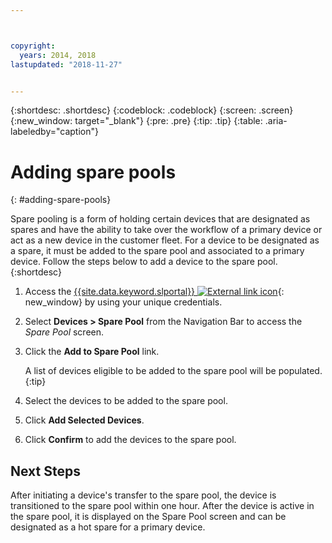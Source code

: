 ```yaml
---



copyright:
  years: 2014, 2018
lastupdated: "2018-11-27"


---
```


{:shortdesc: .shortdesc}
{:codeblock: .codeblock}
{:screen: .screen}
{:new_window: target="_blank"}
{:pre: .pre}
{:tip: .tip}
{:table: .aria-labeledby="caption"}


# Adding spare pools
{: #adding-spare-pools}

Spare pooling is a form of holding certain devices that are designated as spares and have the ability to take over the workflow of a primary device or act as a new device in the customer fleet. For a device to be designated as a spare, it must be added to the spare pool and associated to a primary device. Follow the steps below to add a device to the spare pool.
{:shortdesc}

1. Access the [{{site.data.keyword.slportal}} ![External link icon](../icons/launch-glyph.svg "External link icon")](https://control.softlayer.com/){: new_window} by using your unique credentials.
2. Select **Devices > Spare Pool** from the Navigation Bar to access the *Spare Pool* screen.
3. Click the **Add to Spare Pool** link.

   A list of devices eligible to be added to the spare pool will be populated.
   {:tip}

4. Select the devices to be added to the spare pool.
5. Click **Add Selected Devices**.
6. Click **Confirm** to add the devices to the spare pool.

## Next Steps
After initiating a device's transfer to the spare pool, the device is transitioned to the spare pool within one hour. After the device is active in the spare pool, it is displayed on the Spare Pool screen and can be designated as a hot spare for a primary device.

